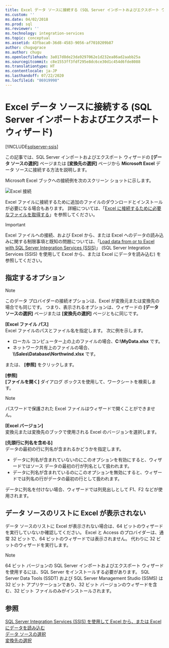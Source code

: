 ```yaml
---
title: Excel データ ソースに接続する (SQL Server インポートおよびエクスポート ウィザード) | Microsoft Docs
ms.custom: ''
ms.date: 04/02/2018
ms.prod: sql
ms.reviewer: ''
ms.technology: integration-services
ms.topic: conceptual
ms.assetid: 43fbaca0-36d8-4583-9056-af7010209b87
author: chugugrace
ms.author: chugu
ms.openlocfilehash: 3a017d8de23da9297062e1d232ea86ad2aabb25a
ms.sourcegitcommit: c8e1553ff3fdf295e8dc6ce30d1c454d6fde8088
ms.translationtype: HT
ms.contentlocale: ja-JP
ms.lasthandoff: 07/22/2020
ms.locfileid: "86919998"
---
```

# <a name="connect-to-an-excel-data-source-sql-server-import-and-export-wizard"></a>Excel データ ソースに接続する (SQL Server インポートおよびエクスポート ウィザード)

[!INCLUDE[sqlserver-ssis](../../includes/applies-to-version/sqlserver-ssis.md)]


この記事では、SQL Server インポートおよびエクスポート ウィザードの **[データ ソースの選択]** ページまたは **[変換先の選択]** ページから **Microsoft Excel** データ ソースに接続する方法を説明します。

Microsoft Excel ブックへの接続例を次のスクリーン ショットに示します。

![Excel 接続](../../integration-services/import-export-data/media/excel-connection.png) 

Excel ファイルに接続するために追加のファイルのダウンロードとインストールが必要になる場合もあります。 詳細については、「[Excel に接続するために必要なファイルを取得する](../load-data-to-from-excel-with-ssis.md#files-you-need)」を参照してください。

> [!IMPORTANT]
> Excel ファイルへの接続、および Excel から、または Excel へのデータの読み込みに関する制限事項と既知の問題については、「[Load data from or to Excel with SQL Server Integration Services (SSIS)](../load-data-to-from-excel-with-ssis.md)」 (SQL Server Integration Services (SSIS) を使用して Excel から、または Excel にデータを読み込む) を参照してください。

## <a name="options-to-specify"></a>指定するオプション

> [!NOTE]
> このデータ プロバイダーの接続オプションは、Excel が変換元または変換先の場合でも同じです。 つまり、表示されるオプションは、ウィザードの **[データ ソースの選択]** ページまたは **[変換先の選択]** ページともに同じです。

**[Excel ファイル パス]**  
 Excel ファイルのパスとファイル名を指定します。 次に例を示します。
-   ローカル コンピューター上の上のファイルの場合、**C:\\MyData.xlsx** です。
-   ネットワーク共有上のファイルの場合、 **\\\\Sales\\Database\\Northwind.xlsx** です。

または、 **[参照]** をクリックします。  
  
 **[参照]**  
 **[ファイルを開く]** ダイアログ ボックスを使用して、ワークシートを検索します。  

> [!NOTE]
> パスワードで保護された Excel ファイルはウィザードで開くことができません。

 **[Excel バージョン]**  
変換元または変換先のブックで使用される Excel のバージョンを選択します。

**[先頭行に列名を含める]**  
データの最初の行に列名が含まれるかどうかを指定します。
-   データに列名が含まれていないのにこのオプションを有効にすると、ウィザードではソース データの最初の行が列名として扱われます。
-   データに列名が含まれているのにこのオプションを無効にすると、ウィザードでは列名の行がデータの最初の行として扱われます。

データに列名を付けない場合、ウィザードでは列見出しとして F1、F2 などが使用されます。

## <a name="i-dont-see-excel-in-the-list-of-data-sources"></a>データ ソースのリストに Excel が表示されない
データ ソースのリストに Excel が表示されない場合は、64 ビットのウィザードを実行していないか確認してください。 Excel と Access のプロバイダーは、通常 32 ビットで、64 ビットのウィザードでは表示されません。 代わりに 32 ビットのウィザードを実行します。

> [!NOTE]
> 64 ビット バージョンの SQL Server インポートおよびエクスポート ウィザードを使用するには、SQL Server をインストールする必要があります。 SQL Server Data Tools (SSDT) および SQL Server Management Studio (SSMS) は 32 ビット アプリケーションであり、32 ビット バージョンのウィザードを含む、32 ビット ファイルのみがインストールされます。

## <a name="see-also"></a>参照
[SQL Server Integration Services (SSIS) を使用して Excel から、または Excel にデータを読み込む](../load-data-to-from-excel-with-ssis.md)  
[データ ソースの選択](../../integration-services/import-export-data/choose-a-data-source-sql-server-import-and-export-wizard.md)  
[変換先の選択](../../integration-services/import-export-data/choose-a-destination-sql-server-import-and-export-wizard.md)


